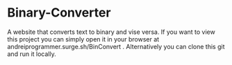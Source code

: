 # Binary-Converter
A website that converts text to binary and vise versa. If you want to view this project you can simply open it in your browser at andreiprogrammer.surge.sh/BinConvert . Alternatively you can clone this git and run it locally.

